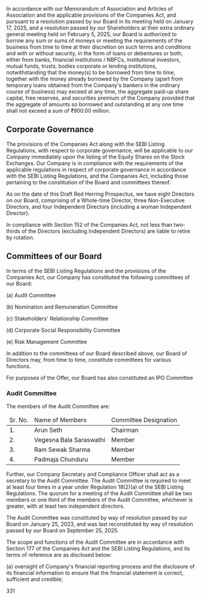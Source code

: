 In accordance with our Memorandum of Association and Articles of Association and the applicable provisions of the Companies Act, and pursuant to a resolution passed by our Board in its meeting held on January 17, 2025, and a resolution passed by our Shareholders at their extra ordinary general meeting held on February 5, 2025, our Board is authorized to borrow any sum or sums of moneys or meeting the requirements of the business from time to time at their discretion on such terms and conditions and with or without security, in the form of loans or debentures or both, either from banks, financial institutions / NBFCs, institutional investors, mutual funds, trusts, bodies corporate or lending institutions, notwithstanding that the money(s) to be borrowed from time to time, together with the money already borrowed by the Company (apart from temporary loans obtained from the Company's bankers in the ordinary course of business) may exceed at any time, the aggregate paid-up share capital, free reserves, and securities premium of the Company provided that the aggregate of amounts so borrowed and outstanding at any one time shall not exceed a sum of ₹900.00 million.

## Corporate Governance

The provisions of the Companies Act along with the SEBI Listing Regulations, with respect to corporate governance, will be applicable to our Company immediately upon the listing of the Equity Shares on the Stock Exchanges. Our Company is in compliance with the requirements of the applicable regulations in respect of corporate governance in accordance with the SEBI Listing Regulations, and the Companies Act, including those pertaining to the constitution of the Board and committees thereof.

As on the date of this Draft Red Herring Prospectus, we have eight Directors on our Board, comprising of a Whole-time Director, three Non-Executive Directors, and four Independent Directors (including a woman Independent Director).

In compliance with Section 152 of the Companies Act, not less than two-thirds of the Directors (excluding Independent Directors) are liable to retire by rotation.

## Committees of our Board

In terms of the SEBI Listing Regulations and the provisions of the Companies Act, our Company has constituted the following committees of our Board:

(a) Audit Committee

(b) Nomination and Remuneration Committee

(c) Stakeholders' Relationship Committee

(d) Corporate Social Responsibility Committee

(e) Risk Management Committee

In addition to the committees of our Board described above, our Board of Directors may, from time to time, constitute committees for various functions.

For purposes of the Offer, our Board has also constituted an IPO Committee

### Audit Committee

The members of the Audit Committee are:

<table><thead><tr><td>Sr. No.</td><td>Name of Members</td><td>Committee Designation</td></tr></thead><tbody><tr><td>1.</td><td>Arun Seth</td><td>Chairman</td></tr><tr><td>2.</td><td>Vegesna Bala Saraswathi</td><td>Member</td></tr><tr><td>3.</td><td>Ram Sewak Sharma</td><td>Member</td></tr><tr><td>4.</td><td>Padmaja Chunduru</td><td>Member</td></tr></tbody></table>

Further, our Company Secretary and Compliance Officer shall act as a secretary to the Audit Committee. The Audit Committee is required to meet at least four times in a year under Regulation 18(2)(a) of the SEBI Listing Regulations. The quorum for a meeting of the Audit Committee shall be two members or one third of the members of the Audit Committee, whichever is greater, with at least two independent directors.

The Audit Committee was constituted by way of resolution passed by our Board on January 25, 2023, and was last reconstituted by way of resolution passed by our Board on September 25, 2025.

The scope and functions of the Audit Committee are in accordance with Section 177 of the Companies Act and the SEBI Listing Regulations, and its terms of reference are as disclosed below:

(a) oversight of Company's financial reporting process and the disclosure of its financial information to ensure that the financial statement is correct, sufficient and credible;

331